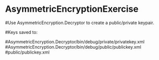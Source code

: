 # AsymmetricEncryptionExercise

#Use AsymmetricEncryption.Decryptor to create a public/private keypair.

#Keys saved to:

#AsymmetricEncryption.Decryptor/bin/debug/private/privatekey.xml
#AsymmetricEncryption.Decryptor/bin/debug/public/publickey.xml
#public/publickey.xml
